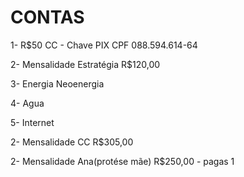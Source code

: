 # CONTAS

1- R$50 CC  - Chave PIX CPF 088.594.614-64

2- Mensalidade Estratégia R$120,00

3- Energia Neoenergia

4- Agua 

5- Internet

2- Mensalidade CC R$305,00

2- Mensalidade Ana(protése mãe) R$250,00 - pagas 1

